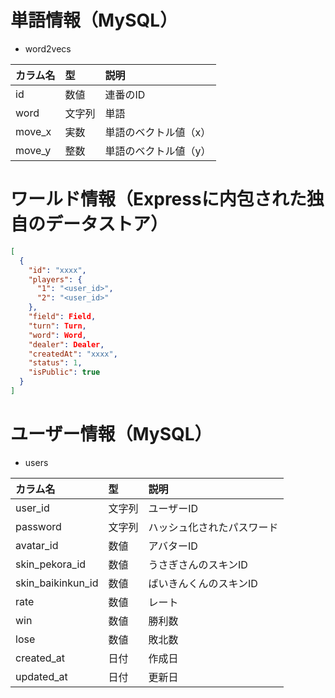 # 単語情報（MySQL）

- word2vecs

|カラム名|型|説明|
|:--|:--|:--|
|id|数値|連番のID|
|word|文字列|単語|
|move_x|実数|単語のベクトル値（x）|
|move_y|整数|単語のベクトル値（y）|

# ワールド情報（Expressに内包された独自のデータストア）

```json
[
  {
    "id": "xxxx",
    "players": {
      "1": "<user_id>",
      "2": "<user_id>"
    },
    "field": Field,
    "turn": Turn,
    "word": Word,
    "dealer": Dealer,
    "createdAt": "xxxx",
    "status": 1,
    "isPublic": true
  }
]
```

# ユーザー情報（MySQL）

- users

|カラム名|型|説明|
|:--|:--|:--|
|user_id|文字列|ユーザーID|
|password|文字列|ハッシュ化されたパスワード|
|avatar_id|数値|アバターID|
|skin_pekora_id|数値|うさぎさんのスキンID|
|skin_baikinkun_id|数値|ばいきんくんのスキンID|
|rate|数値|レート|
|win|数値|勝利数|
|lose|数値|敗北数|
|created_at|日付|作成日|
|updated_at|日付|更新日|
